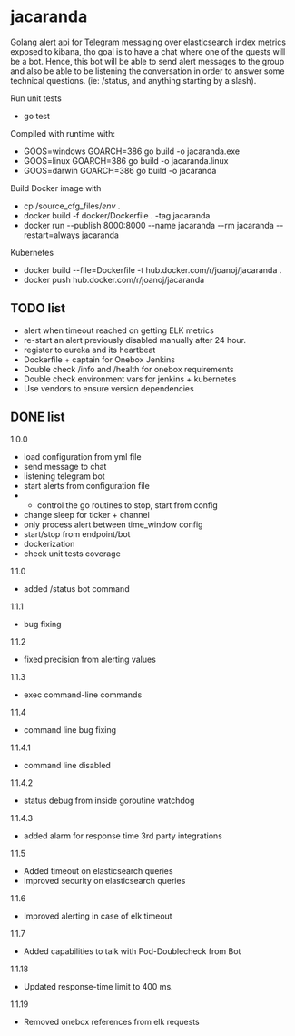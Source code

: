 # jacaranda 
Golang alert api for Telegram messaging over elasticsearch index metrics exposed to kibana, tho goal is to have a chat where one of the guests will be a bot.
Hence, this bot will be able to send alert messages to the group and also be able to be listening the conversation 
in order to answer some technical questions. (ie: /status, and anything starting by a slash).


Run unit tests
+ go test

Compiled with runtime with: 
+ GOOS=windows GOARCH=386 go build -o jacaranda.exe
+ GOOS=linux GOARCH=386 go build -o jacaranda.linux
+ GOOS=darwin GOARCH=386 go build -o jacaranda

Build Docker image with
+ cp /source_cfg_files/*env* .
+ docker build -f docker/Dockerfile . -tag jacaranda 
+ docker run --publish 8000:8000 --name jacaranda --rm jacaranda --restart=always jacaranda 

Kubernetes
+ docker build --file=Dockerfile -t hub.docker.com/r/joanoj/jacaranda .
+ docker push hub.docker.com/r/joanoj/jacaranda



## TODO list
+ alert when timeout reached on getting ELK metrics
+ re-start an alert previously disabled manually after 24 hour.
+ register to eureka and its heartbeat
+ Dockerfile + captain for Onebox Jenkins
+ Double check /info and /health for onebox requirements
+ Double check environment vars for jenkins + kubernetes
+ Use vendors to ensure version dependencies


## DONE list
1.0.0
+ load configuration from yml file
+ send message to chat
+ listening telegram bot
+ start alerts from configuration file
+ + control the go routines to stop, start from config
+ change sleep for ticker + channel
+ only process alert between time_window config
+ start/stop from endpoint/bot
+ dockerization
+ check unit tests coverage

1.1.0
+ added /status bot command

1.1.1
+ bug fixing

1.1.2
+ fixed precision from alerting values

1.1.3
+ exec command-line commands

1.1.4
+ command line bug fixing

1.1.4.1
+ command line disabled

1.1.4.2
+ status debug from inside goroutine watchdog

1.1.4.3
+ added alarm for response time 3rd party integrations

1.1.5
+ Added timeout on elasticsearch queries
+ improved security on elasticsearch queries

1.1.6
+ Improved alerting in case of elk timeout

1.1.7
+ Added capabilities to talk with Pod-Doublecheck from Bot

1.1.18
+ Updated response-time limit to 400 ms.

1.1.19
+ Removed onebox references from elk requests